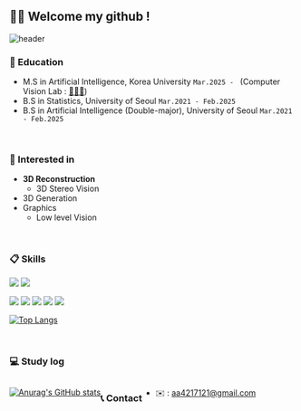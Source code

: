 ## 👋🏼 Welcome my github !
![header](https://capsule-render.vercel.app/api?type=waving&height=267&color=gradient&text=Jiyoung%20Seo&section=header&reversal=false&textBg=false)
  

### 📖 Education 
- M.S in Artificial Intelligence, Korea University `Mar.2025 - ` (Computer Vision Lab : [👨🏻‍🏫](https://kuaicv.com/))
- B.S in Statistics, University of Seoul `Mar.2021 - Feb.2025`
- B.S in Artificial Intelligence (Double-major), University of Seoul `Mar.2021 - Feb.2025`

<br/>

### 📍 Interested in
- **3D Reconstruction**
  - 3D Stereo Vision
- 3D Generation
- Graphics
  - Low level Vision

<br/>

###  :clipboard: Skills
<img src="https://img.shields.io/badge/python-ffd849?style=for-the-badge&logo=python&logoColor=white"> <img src="https://img.shields.io/badge/HTML5-e34f26?style=for-the-badge&logo=html5&logoColor=white">

<img src="https://img.shields.io/badge/C-A8B9CC?style=for-the-badge&logo=c&logoColor=white"> <img src="Java: https://img.shields.io/badge/Java-007396?style=for-the-badge&logo=java&logoColor=white"> <img src="https://img.shields.io/badge/R-75aadb?style=for-the-badge&logo=R&logoColor=white"> <img src="https://img.shields.io/badge/MySQL-f29111?style=for-the-badge&logo=MySQL&logoColor=white"> <img src="https://img.shields.io/badge/github-333333?style=for-the-badge&logo=github&logoColor=white">

[![Top Langs](https://github-readme-stats.vercel.app/api/top-langs/?username=chimdungs&layout=compact)](https://github.com/chimdungs/github-readme-stats)

<br/>

### 💻 Study log 
<div style="display:flex; flex-direction:row;">

[![Anurag's GitHub stats](https://github-readme-stats.vercel.app/api?username=chimdungs)](https://github.com/chimdungs/github-readme-stats)

<br/>

### 📞 Contact 
<!--
<div style="display:flex; flex-direction:row;">
    <a href="aa4217121@gmail.com">
        <img src="https://img.shields.io/badge/Gmail-EA4335?style=for-the-badge&logo=Gmail&logoColor=white"> 
    </a>
    <a href="https://www.instagram.com/zy0_ng/">
        <img src="https://img.shields.io/badge/Instagram-E4405F?style=for-the-badge&logo=Instagram&logoColor=white"> 
    </a>
-->
- ✉️ : aa4217121@gmail.com

<!--
Here are some ideas to get you started:

- 🔭 I’m currently working on ...
- 🌱 I’m currently learning ...
- 👯 I’m looking to collaborate on ...
- 🤔 I’m looking for help with ...
- 💬 Ask me about ...
- 📫 How to reach me: ...
- 😄 Pronouns: ...
- ⚡ Fun fact: ...

**chimdungs/chimdungs** is a ✨ _special_ ✨ repository because its `README.md` (this file) appears on your GitHub profile.
-->
